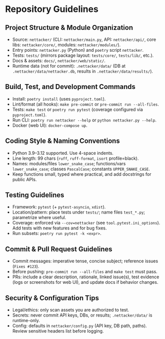 <!-- 
Think of AGENTS.md as a README for AI agents: a dedicated, predictable place to provide the context and instructions to help AI coding agents work on your project.
See https://agents.md for more info
-->

# Repository Guidelines
## Project Structure & Module Organization
- Source: `nettacker/` (CLI: `nettacker/main.py`, API: `nettacker/api/`, core libs: `nettacker/core/`, modules: `nettacker/modules/`).
- Entry points: `nettacker.py` (Python) and `poetry` script `nettacker`.
- Tests: `tests/` (mirrors package layout: `tests/core/`, `tests/lib/`, etc.).
- Docs & assets: `docs/`, `nettacker/web/static/`.
- Runtime data (not for commit): `.nettacker/data/` (DB at `.nettacker/data/nettacker.db`, results in `.nettacker/data/results/`).

## Build, Test, and Development Commands
- Install: `poetry install` (uses `pyproject.toml`).
- Lint/format (all hooks): `make pre-commit` or `pre-commit run --all-files`.
- Tests: `make test` or `poetry run pytest` (coverage configured via `pyproject.toml`).
- Run CLI: `poetry run nettacker --help` or `python nettacker.py --help`.
- Docker (web UI): `docker-compose up`.

## Coding Style & Naming Conventions
- Python 3.9–3.12 supported. Use 4-space indents.
- Line length: 99 chars (`ruff`, `ruff-format`, `isort` profile=black).
- Names: modules/files `lower_snake_case`; functions/vars `lower_snake_case`; classes `PascalCase`; constants `UPPER_SNAKE_CASE`.
- Keep functions small, typed where practical, and add docstrings for public APIs.

## Testing Guidelines
- Framework: `pytest` (+ `pytest-asyncio`, `xdist`).
- Location/pattern: place tests under `tests/`; name files `test_*.py`; parametrize where useful.
- Coverage: enforced via `--cov=nettacker` (see `tool.pytest.ini_options`). Add tests with new features and for bug fixes.
- Run subsets: `poetry run pytest -k <expr>`.

## Commit & Pull Request Guidelines
- Commit messages: imperative tense, concise subject; reference issues (`Fixes #123`).
- Before pushing: `pre-commit run --all-files` and `make test` must pass.
- PRs: include a clear description, rationale, linked issue(s), test evidence (logs or screenshots for web UI), and update docs if behavior changes.

## Security & Configuration Tips
- Legal/ethics: only scan assets you are authorized to test.
- Secrets: never commit API keys, DBs, or results; `.nettacker/data/` is runtime-only.
- Config: defaults in `nettacker/config.py` (API key, DB path, paths). Review sensitive headers list before logging.
